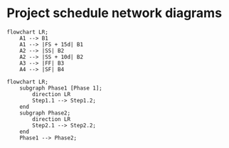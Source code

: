 # Project schedule network diagrams

```mermaid
flowchart LR;
    A1 --> B1
    A1 --> |FS + 15d| B1
    A2 --> |SS| B2
    A2 --> |SS + 10d| B2
    A3 --> |FF| B3
    A4 --> |SF| B4
```

```mermaid
flowchart LR;
    subgraph Phase1 [Phase 1];
        direction LR
        Step1.1 --> Step1.2;
    end
    subgraph Phase2;
        direction LR
        Step2.1 --> Step2.2;
    end
    Phase1 --> Phase2;
```
